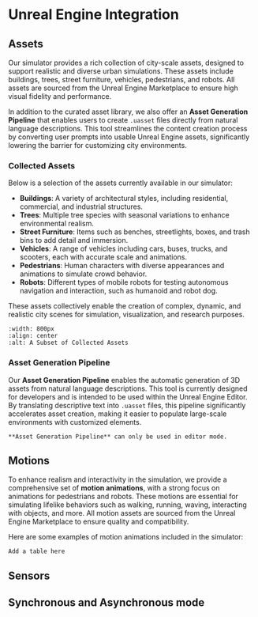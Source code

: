 # Unreal Engine Integration

## Assets

Our simulator provides a rich collection of city-scale assets, designed to support realistic and diverse urban simulations. These assets include buildings, trees, street furniture, vehicles, pedestrians, and robots. All assets are sourced from the Unreal Engine Marketplace to ensure high visual fidelity and performance.

In addition to the curated asset library, we also offer an **Asset Generation Pipeline** that enables users to create `.uasset` files directly from natural language descriptions. This tool streamlines the content creation process by converting user prompts into usable Unreal Engine assets, significantly lowering the barrier for customizing city environments.

### Collected Assets

Below is a selection of the assets currently available in our simulator:

* **Buildings**: A variety of architectural styles, including residential, commercial, and industrial structures.
* **Trees**: Multiple tree species with seasonal variations to enhance environmental realism.
* **Street Furniture**: Items such as benches, streetlights, boxes, and trash bins to add detail and immersion.
* **Vehicles**: A range of vehicles including cars, buses, trucks, and scooters, each with accurate scale and animations.
* **Pedestrians**: Human characters with diverse appearances and animations to simulate crowd behavior.
* **Robots**: Different types of mobile robots for testing autonomous navigation and interaction, such as humanoid and robot dog.

These assets collectively enable the creation of complex, dynamic, and realistic city scenes for simulation, visualization, and research purposes.

```{image} ../assets/assets.png
:width: 800px
:align: center
:alt: A Subset of Collected Assets
```

### Asset Generation Pipeline

Our **Asset Generation Pipeline** enables the automatic generation of 3D assets from natural language descriptions. This tool is currently designed for developers and is intended to be used within the Unreal Engine Editor. By translating descriptive text into `.uasset` files, this pipeline significantly accelerates asset creation, making it easier to populate large-scale environments with customized elements.

```{warning}
**Asset Generation Pipeline** can only be used in editor mode.
```

## Motions

To enhance realism and interactivity in the simulation, we provide a comprehensive set of **motion animations**, with a strong focus on animations for pedestrians and robots. These motions are essential for simulating lifelike behaviors such as walking, running, waving, interacting with objects, and more. All motion assets are sourced from the Unreal Engine Marketplace to ensure quality and compatibility.

Here are some examples of motion animations included in the simulator:

```{todo}
Add a table here
```

## Sensors


## Synchronous and Asynchronous mode